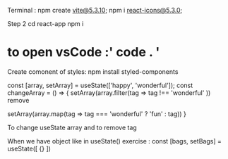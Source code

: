 Terminal : 
npm create vite@5.3.10;
npm i react-icons@5.3.0;

Step 2 
cd react-app
npm i

to open vsCode :' code . '
=================
Create comonent of styles:
npm install styled-components 


const [array, setArray] = useState(['happy', 'wonderful']);
const changeArray = () => {
   setArray(array.filter(tag => tag !== 'wonderful' )) remove

   setArray(array.map(tag => tag === 'wonderful' ? 'fun' : tag))
}

To change useState array and to remove tag

When we have object like in useState() exercise :
   const [bags, setBags] = useState([
     {}
   ])
